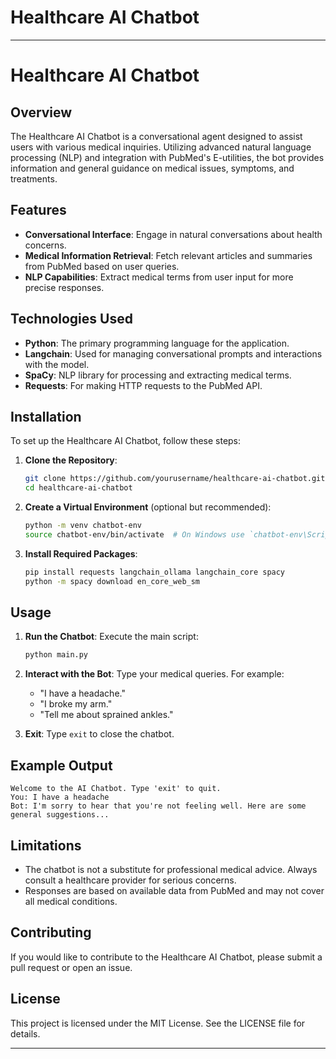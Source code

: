 # Healthcare AI Chatbot

---

# Healthcare AI Chatbot

## Overview

The Healthcare AI Chatbot is a conversational agent designed to assist users with various medical inquiries. Utilizing advanced natural language processing (NLP) and integration with PubMed's E-utilities, the bot provides information and general guidance on medical issues, symptoms, and treatments.

## Features

- **Conversational Interface**: Engage in natural conversations about health concerns.
- **Medical Information Retrieval**: Fetch relevant articles and summaries from PubMed based on user queries.
- **NLP Capabilities**: Extract medical terms from user input for more precise responses.

## Technologies Used

- **Python**: The primary programming language for the application.
- **Langchain**: Used for managing conversational prompts and interactions with the model.
- **SpaCy**: NLP library for processing and extracting medical terms.
- **Requests**: For making HTTP requests to the PubMed API.

## Installation

To set up the Healthcare AI Chatbot, follow these steps:

1. **Clone the Repository**:
   ```bash
   git clone https://github.com/yourusername/healthcare-ai-chatbot.git
   cd healthcare-ai-chatbot
   ```

2. **Create a Virtual Environment** (optional but recommended):
   ```bash
   python -m venv chatbot-env
   source chatbot-env/bin/activate  # On Windows use `chatbot-env\Scripts\activate`
   ```

3. **Install Required Packages**:
   ```bash
   pip install requests langchain_ollama langchain_core spacy
   python -m spacy download en_core_web_sm
   ```

## Usage

1. **Run the Chatbot**:
   Execute the main script:
   ```bash
   python main.py
   ```

2. **Interact with the Bot**:
   Type your medical queries. For example:
   - "I have a headache."
   - "I broke my arm."
   - "Tell me about sprained ankles."

3. **Exit**: Type `exit` to close the chatbot.

## Example Output

```plaintext
Welcome to the AI Chatbot. Type 'exit' to quit.
You: I have a headache
Bot: I'm sorry to hear that you're not feeling well. Here are some general suggestions...
```

## Limitations

- The chatbot is not a substitute for professional medical advice. Always consult a healthcare provider for serious concerns.
- Responses are based on available data from PubMed and may not cover all medical conditions.

## Contributing

If you would like to contribute to the Healthcare AI Chatbot, please submit a pull request or open an issue.

## License

This project is licensed under the MIT License. See the LICENSE file for details.

---
